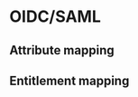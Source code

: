 # OIDC/SAML

<!-- @TODO VFS-7218 missing chapter -->

<!-- This file is referenced at least one time as "oidc-saml.md" TODO VFS-7452 -->

## Attribute mapping


## Entitlement mapping
